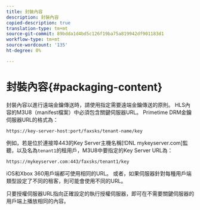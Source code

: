 ```yaml
---
title: 封裝內容
description: 封裝內容
copied-description: true
translation-type: tm+mt
source-git-commit: 89bdda1d4bd5c126f19ba75a819942df901183d1
workflow-type: tm+mt
source-wordcount: '135'
ht-degree: 0%

---
```



# 封裝內容{#packaging-content}

封裝內容以進行遠端金鑰傳送時，請使用指定需要遠端金鑰傳送的原則。 HLS內容的M3U8（manifest檔案）中必須包含關鍵伺服器URL。 Primetime DRM金鑰伺服器URL的格式為：

```
https://key-server-host:port/faxsks/tenant-name/key
```

例如，若是位於連接埠443的Key Server主機名稱[!DNL mykeyserver.com]監聽，以及名為`tenant1`的租用戶，M3U8中要指定的Key Server URL為：

```
https://mykeyserver.com:443/faxsks/tenant1/key
```

iOS和Xbox 360用戶端都可使用相同的URL。 或者，如果伺服器針對每種用戶端類型設定了不同的租客，則可能會使用不同的URL。

只要授權伺服器URL指向正確設定的執行授權伺服器，即可在不需要關鍵伺服器的用戶端上播放相同的內容。
